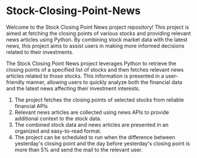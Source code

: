 <h1>Stock-Closing-Point-News</h1>

<p>Welcome to the Stock Closing Point News project repository! This project is aimed at fetching the closing points of various stocks and providing relevant news articles using Python. By combining stock market data with the latest news, this project aims to assist users in making more informed decisions related to their investments.</p>

<p>The Stock Closing Point News project leverages Python to retrieve the closing points of a specified list of stocks and then fetches relevant news articles related to those 
stocks. This information is presented in a user-friendly manner, allowing users to quickly analyze both the financial data and the latest news affecting their investment 
interests.</p>

<ol>
  <li>The project fetches the closing points of selected stocks from reliable financial APIs</li>
  <li>Relevant news articles are collected using news APIs to provide additional context to the stock data.</li>
  <li>The combined stock data and news articles are presented in an organized and easy-to-read format.</li>
  <li>The project can be scheduled to run when the difference between yesterday's closing point and the day before yesterday's closing point is more than 5% and send the mail to the relevant user.</li>
</ol>
